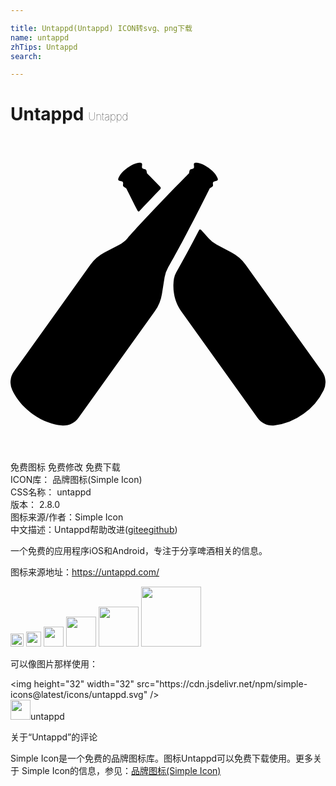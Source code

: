 ```yaml
---

title: Untappd(Untappd) ICON转svg、png下载
name: untappd
zhTips: Untappd
search: 

---
```


# Untappd  <small style="font-size: 60%;font-weight: 100">Untappd</small>

<div id="svg" class="svg-wrap">
<svg role="img" viewBox="0 0 24 24" xmlns="http://www.w3.org/2000/svg"><title>Untappd icon</title><path d="M11 13.299l-5.824 8.133c-.298.416-.8.635-1.308.572-.578-.072-1.374-.289-2.195-.879S.392 19.849.139 19.323a1.402 1.402 0 0 1 .122-1.425l5.824-8.133a3.066 3.066 0 0 1 1.062-.927l1.146-.604c.23-.121.436-.283.608-.478.556-.631 2.049-2.284 4.696-4.957l.046-.212a.134.134 0 0 1 .096-.1l.146-.037a.135.135 0 0 0 .101-.141l-.015-.18a.13.13 0 0 1 .125-.142c.176-.005.518.046 1.001.393s.64.656.692.824a.13.13 0 0 1-.095.164l-.175.044a.133.133 0 0 0-.101.141l.012.15a.131.131 0 0 1-.063.123l-.186.112c-1.679 3.369-2.764 5.316-3.183 6.046a2.157 2.157 0 0 0-.257.73l-.205 1.281A3.074 3.074 0 0 1 11 13.3zm12.739 4.598l-5.824-8.133a3.066 3.066 0 0 0-1.062-.927l-1.146-.605a2.138 2.138 0 0 1-.608-.478 50.504 50.504 0 0 0-.587-.654.089.089 0 0 0-.142.018 97.261 97.261 0 0 1-1.745 3.223 1.42 1.42 0 0 0-.171.485 3.518 3.518 0 0 0 0 1.103l.01.064c.075.471.259.918.536 1.305l5.824 8.133c.296.413.79.635 1.294.574a4.759 4.759 0 0 0 2.209-.881 4.762 4.762 0 0 0 1.533-1.802 1.4 1.4 0 0 0-.122-1.425zM8.306 3.366l.175.044a.134.134 0 0 1 .101.141l-.012.15a.13.13 0 0 0 .063.123l.186.112c.311.623.599 1.194.869 1.721.026.051.091.06.129.019.437-.469.964-1.025 1.585-1.668a.137.137 0 0 0 .003-.19c-.315-.322-.645-.659-1.002-1.02l-.046-.212a.13.13 0 0 0-.096-.099l-.146-.037a.135.135 0 0 1-.101-.141l.015-.18a.13.13 0 0 0-.123-.142c-.175-.005-.518.045-1.002.393-.483.347-.64.656-.692.824a.13.13 0 0 0 .095.164z"/></svg>
</div>
<detail full-name='untappd'></detail>

<div class="detail-page">
<p>
<span><span class="badge-success badge">免费图标</span> <span class="badge-success badge">免费修改</span>  <span class="badge-success badge">免费下载</span> </span>
<br/>
<span>
ICON库：
<span class="badge-secondary badge">品牌图标(Simple Icon)</span> 
</span>
<br/>
<span>
CSS名称：
<span class="badge-secondary badge">untappd</span> 
</span>

<br/>
<span>
版本：
<span class="badge-secondary badge">2.8.0</span> 
</span>
<br/>
<span>图标来源/作者：<span class="badge-light badge">Simple Icon</span></span> 
<br/>
<span class="zh-detail">中文描述：<span class="badge-primary badge">Untappd</span><span class="help-link"><span>帮助改进</span>(<a href="https://gitee.com/liuwave/icon-helper/edit/master/json/brands/untappd.json" target="_blank" rel="noopener noreferrer">gitee</a><a href="https://github.com/liuwave/icon-helper/edit/master/json/brands/untappd.json" target="_blank" rel="noopener noreferrer">github</a></span>)</span><br/>
</p>
</div><div class="description description alert alert-light"><p>一个免费的应用程序iOS和Android，专注于分享啤酒相关的信息。</p><p>图标来源地址：<a href="https://untappd.com/" target="_blank" rel="noopener noreferrer">https://untappd.com/</a></p></div>
<div class="alert alert-dark">
<img height="21" width="21" src="https://cdn.jsdelivr.net/npm/simple-icons@latest/icons/untappd.svg" />
<img height="24" width="24" src="https://cdn.jsdelivr.net/npm/simple-icons@latest/icons/untappd.svg" />
<img height="32" width="32" src="https://cdn.jsdelivr.net/npm/simple-icons@latest/icons/untappd.svg" />
<img height="48" width="48" src="https://cdn.jsdelivr.net/npm/simple-icons@latest/icons/untappd.svg" />
<img height="64" width="64" src="https://cdn.jsdelivr.net/npm/simple-icons@latest/icons/untappd.svg" />
<img height="96" width="96" src="https://cdn.jsdelivr.net/npm/simple-icons@latest/icons/untappd.svg" />

</div>
<div>
  <p>可以像图片那样使用：    
  </p>
  <div class="alert alert-primary" style="font-size: 14px">
    &lt;img height="32" width="32" src="https://cdn.jsdelivr.net/npm/simple-icons@latest/icons/untappd.svg" /&gt;
    <copy-btn content='<img height="32" width="32" src="https://cdn.jsdelivr.net/npm/simple-icons@latest/icons/untappd.svg" />'></copy-btn>
  </div>
  <div class="alert alert-secondary">
    <img height="32" width="32" src="https://cdn.jsdelivr.net/npm/simple-icons@latest/icons/untappd.svg" />untappd
    <copy-btn content="untappd" btn-title="复制图标名称"></copy-btn>
  </div>
</div>

<Vssue title="关于“Untappd”的评论" >关于“Untappd”的评论</Vssue>


<div><p>Simple Icon是一个免费的品牌图标库。图标Untappd可以免费下载使用。更多关于  Simple Icon的信息，参见：<a target="_blank" href="https://iconhelper.cn/brands.html">品牌图标(Simple Icon)</a>
</p></div>
